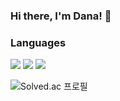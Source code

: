 ### Hi there, I'm Dana! 👋
### Languages
<div>
<img src="https://img.shields.io/badge/JavaScript-F7DF1E?style=flat-square&logo=JavaScript&logoColor=white"/>
<img src="https://img.shields.io/badge/Java-007396?style=flat-square&logo=java&logoColor=white"/>
<img src="https://img.shields.io/badge/Spring-6DB33F?style=flat-square&logo=Spring&logoColor=white"/>
</div>


![Solved.ac 프로필](http://mazassumnida.wtf/api/v2/generate_badge?boj=2023dana)
